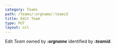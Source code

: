 ```yaml
---
category: Teams
path: /teams/:orgname/:teamid
title: Edit Team
type: PUT
layout: nil
---
```


Edit *Team* owned by ***:orgname*** identified by ***:teamid***.